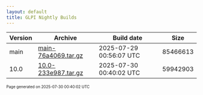 ```yaml
---
layout: default
title: GLPI Nightly Builds
---
```


Version|Archive|Build date|Size
---|---|---|---
main|[main-76a4069.tar.gz](main-76a4069.tar.gz)|2025-07-29 00:56:07 UTC|85466613
10.0|[10.0-233e987.tar.gz](10.0-233e987.tar.gz)|2025-07-30 00:40:02 UTC|59942903

<font size="1">Page generated on 2025-07-30 00:40:02 UTC</font>
